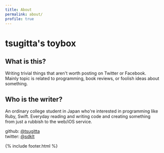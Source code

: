 ```yaml
---
title: About
permalink: about/
profile: true
---
```


# tsugitta's toybox

## What is this?

Writing trivial things that aren't worth posting on Twitter or Facebook. Mainly topic is related to programming, book reviews, or foolish ideas about something.

## Who is the writer?

An ordinary college student in Japan who're interested in programming like Ruby, Swift. Everyday reading and writing code and creating something from just a rubbish to the web/iOS service.

github: [@tsugitta](https://github.com/tsugitta)
<br>
twitter: [@sdklt](https://twitter.com/sdklt)


{% include footer.html %}